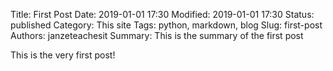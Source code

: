 ﻿Title: First PostDate: 2019-01-01 17:30Modified: 2019-01-01 17:30Status: publishedCategory: This siteTags: python, markdown, blogSlug: first-postAuthors: janzeteachesitSummary: This is the summary of the first postThis is the very first post!